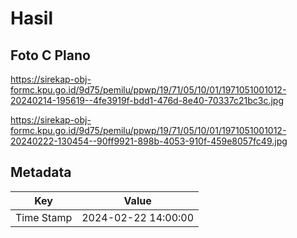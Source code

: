# Hasil

## Foto C Plano

https://sirekap-obj-formc.kpu.go.id/9d75/pemilu/ppwp/19/71/05/10/01/1971051001012-20240214-195619--4fe3919f-bdd1-476d-8e40-70337c21bc3c.jpg

https://sirekap-obj-formc.kpu.go.id/9d75/pemilu/ppwp/19/71/05/10/01/1971051001012-20240222-130454--90ff9921-898b-4053-910f-459e8057fc49.jpg


## Metadata

| Key        | Value               |
| ---------- | ------------------- |
| Time Stamp | 2024-02-22 14:00:00 |



